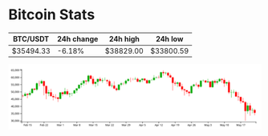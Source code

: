 # Bitcoin Stats

BTC/USDT|24h change|24h high|24h low|
|---|---|---|---|
|$35494.33|-6.18%|$38829.00|$33800.59|

<img src="./chart.svg">
